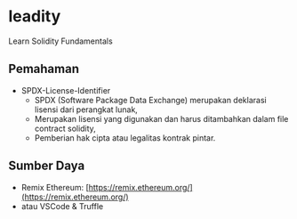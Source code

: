 # leadity
Learn Solidity Fundamentals

## Pemahaman
- SPDX-License-Identifier
    - SPDX (Software Package Data Exchange) merupakan deklarasi lisensi dari perangkat lunak,
    - Merupakan lisensi yang digunakan dan harus ditambahkan dalam file contract solidity,
    - Pemberian hak cipta atau legalitas kontrak pintar.

## Sumber Daya
- Remix Ethereum: [https://remix.ethereum.org/](https://remix.ethereum.org/)
- atau VSCode & Truffle

